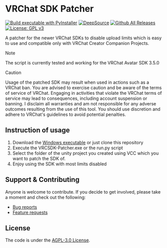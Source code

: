 # VRChat SDK Patcher

[![Build executable with PyInstaller](https://github.com/Luois45/VRCSDK-Patcher/actions/workflows/build.yml/badge.svg)](https://github.com/Luois45/VRCSDK-Patcher/actions/workflows/build.yml)
[![DeepSource](https://deepsource.io/gh/Luois45/VRCSDK-Patcher.svg/?label=active+issues&show_trend=true&token=eIo_r1Hx850IQIJEoUj3FaC5)](https://deepsource.io/gh/Luois45/VRCSDK-Patcher/?ref=repository-badge)
[![Github All Releases](https://img.shields.io/github/downloads/Luois45/VRCSDK-Patcher/total.svg)](https://tooomm.github.io/github-release-stats/?username=Luois45&repository=VRCSDK-Patcher)
[![License: GPL v3](https://img.shields.io/badge/License-AGPL%20v3-blue.svg)](https://www.gnu.org/licenses/agpl-3.0)

A patcher for the newer VRChat SDKs to disable upload limits which is easy to use and compatible only with VRChat Creator Companion Projects.

> [!NOTE]  
> The script is currently tested and working for the VRChat Avatar SDK 3.5.0

> [!CAUTION]
> Usage of the patched SDK may result when used in actions such as a VRChat ban. You are advised to exercise caution and be aware of the terms of service of VRChat. Engaging in activities that violate the VRChat terms of service may lead to consequences, including account suspension or banning. I disclaim all warranties and am not responsible for any adverse outcomes resulting from the use of this tool. You should use discretion and adhere to VRChat's guidelines to avoid potential penalties.

## Instruction of usage

1. Download the [Windows executable](https://github.com/Luois45/VRCSDK-Patcher/releases/latest) or just clone this repository
2. Execute the VRCSDK-Patcher.exe or the run.py script
3. Select the folder of the unity project you created using VCC which you want to patch the SDK of.
4. Enjoy using the SDK with most limits disabled

## Support & Contributing
Anyone is welcome to contribute. If you decide to get involved, please take a moment and check out the following:

* [Bug reports](.github/ISSUE_TEMPLATE/bug_report.md)
* [Feature requests](.github/ISSUE_TEMPLATE/feature_request.md)

## License

The code is under the [AGPL-3.0 License](https://choosealicense.com/licenses/agpl-3.0/).
